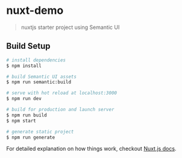 # nuxt-demo

> nuxtjs starter project using Semantic UI

## Build Setup

``` bash
# install dependencies
$ npm install

# build Semantic UI assets
$ npm run semantic:build

# serve with hot reload at localhost:3000
$ npm run dev

# build for production and launch server
$ npm run build
$ npm start

# generate static project
$ npm run generate
```

For detailed explanation on how things work, checkout [Nuxt.js docs](https://nuxtjs.org).
